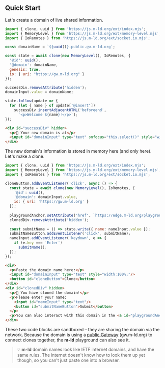 ## Quick Start

Let's create a domain of live shared information.

```js
import { clone, uuid } from 'https://js.m-ld.org/ext/index.mjs';
import { MemoryLevel } from 'https://js.m-ld.org/ext/memory-level.mjs';
import { IoRemotes } from 'https://js.m-ld.org/ext/socket.io.mjs';

const domainName = `${uuid()}.public.gw.m-ld.org`;

const state = await clone(new MemoryLevel(), IoRemotes, {
  '@id': uuid(),
  '@domain': domainName,
  genesis: true,
  io: { uri: "https://gw.m-ld.org" }
});

successDiv.removeAttribute('hidden');
domainInput.value = domainName;

state.follow(update => {
  for (let { name } of update['@insert'])
    successDiv.insertAdjacentHTML('beforeend',
      `<p>Welcome ${name}!</p>`);
});
```
```html
<div id="successDiv" hidden>
  <p>🎉 Your new domain is at</p>
  <input id="domainInput" type="text" onfocus="this.select()" style="width:100%;"/>
</div>
```
<script>new LiveCode(document.currentScript).inline();</script>

The new domain's information is stored in memory here (and only here). Let's make a clone.

```js
import { clone, uuid } from 'https://js.m-ld.org/ext/index.mjs';
import { MemoryLevel } from 'https://js.m-ld.org/ext/memory-level.mjs';
import { IoRemotes } from 'https://js.m-ld.org/ext/socket.io.mjs';

cloneButton.addEventListener('click', async () => {
  const state = await clone(new MemoryLevel(), IoRemotes, {
    '@id': uuid(),
    '@domain': domainInput.value,
    io: { uri: 'https://gw.m-ld.org' }
  });
  
  playgroundAnchor.setAttribute('href', `https://edge.m-ld.org/playground/#domain=${domainInput.value}&txn=%7B%22name%22%3A%22George%22%7D`);
  clonedDiv.removeAttribute('hidden');
  
  const submitName = () => state.write({ name: nameInput.value });
  submitNameButton.addEventListener('click', submitName);
  nameInput.addEventListener('keydown', e => {
    if (e.key === 'Enter')
      submitName();
  });
});
```
```html
<div>
  <p>Paste the domain name here:</p>
  <input id="domainInput" type="text" style="width:100%;"/>
  <button id="cloneButton">Clone</button>
</div>
<div id="clonedDiv" hidden>
  <p>🎉 You have cloned the domain!</p>
  <p>Please enter your name:
    <input id="nameInput" type="text"/>
    <button id="submitNameButton">Submit</button>
  </p>
  <p>You can also interact with this domain in the <a id="playgroundAnchor" target="_blank"><b>m-ld</b> playground</a>!</p>
</div>
```
<script>new LiveCode(document.currentScript).inline();</script>

These two code blocks are sandboxed – they are sharing the domain via the network. Because the domain is using a [public Gateway](https://gw.m-ld.org) (gw.m-ld.org) to connect clones together, the **m-ld** playground can also see it.

> 💡 **m-ld** domain names look like IETF internet domains, and have the same rules. The internet doesn't know how to look them up yet though, so you can't just paste one into a browser.
